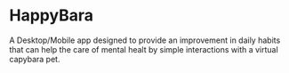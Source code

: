# HappyBara
A Desktop/Mobile app designed to provide an improvement in daily habits that can help the care of mental healt by simple interactions with a virtual capybara pet.
